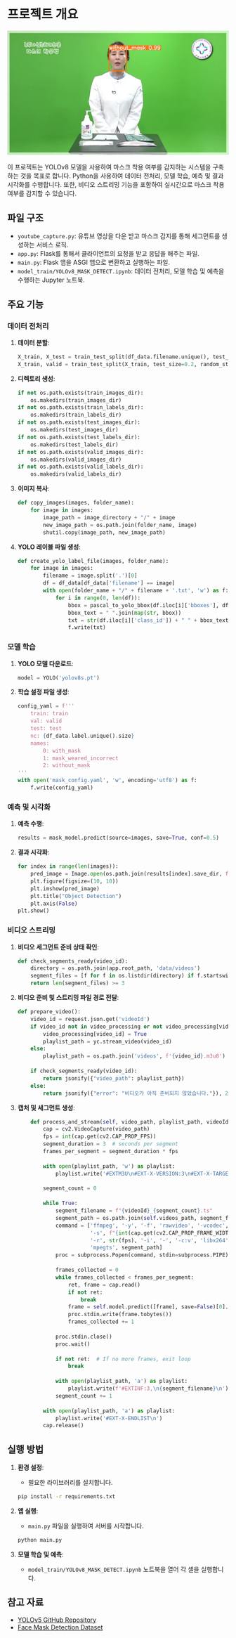 # 프로젝트 개요
![마스크 감지 결과](https://github.com/everyshare-code/YOLOv8_YOUTUBE_MASK_DETECTION/blob/main/temp.jpg)

이 프로젝트는 YOLOv8 모델을 사용하여 마스크 착용 여부를 감지하는 시스템을 구축하는 것을 목표로 합니다. Python을 사용하여 데이터 전처리, 모델 학습, 예측 및 결과 시각화를 수행합니다. 또한, 비디오 스트리밍 기능을 포함하여 실시간으로 마스크 착용 여부를 감지할 수 있습니다.

## 파일 구조

- `youtube_capture.py`: 유튜브 영상을 다운 받고 마스크 감지를 통해 세그먼트를 생성하는 서비스 로직.
- `app.py`: Flask를 통해서 클라이언트의 요청을 받고 응답을 해주는 파일.
- `main.py`: Flask 앱을 ASGI 앱으로 변환하고 실행하는 파일.
- `model_train/YOLOv8_MASK_DETECT.ipynb`: 데이터 전처리, 모델 학습 및 예측을 수행하는 Jupyter 노트북.

## 주요 기능

### 데이터 전처리

1. **데이터 분할**:
    ```python
    X_train, X_test = train_test_split(df_data.filename.unique(), test_size=0.1, random_state=42)
    X_train, valid = train_test_split(X_train, test_size=0.2, random_state=42)
    ```

2. **디렉토리 생성**:
    ```python
    if not os.path.exists(train_images_dir):
        os.makedirs(train_images_dir)
    if not os.path.exists(train_labels_dir):
        os.makedirs(train_labels_dir)
    if not os.path.exists(test_images_dir):
        os.makedirs(test_images_dir)
    if not os.path.exists(test_labels_dir):
        os.makedirs(test_labels_dir)
    if not os.path.exists(valid_images_dir):
        os.makedirs(valid_images_dir)
    if not os.path.exists(valid_labels_dir):
        os.makedirs(valid_labels_dir)
    ```

3. **이미지 복사**:
    ```python
    def copy_images(images, folder_name):
        for image in images:
            image_path = image_directory + "/" + image
            new_image_path = os.path.join(folder_name, image)
            shutil.copy(image_path, new_image_path)
    ```

4. **YOLO 레이블 파일 생성**:
    ```python
    def create_yolo_label_file(images, folder_name):
        for image in images:
            filename = image.split('.')[0]
            df = df_data[df_data['filename'] == image]
            with open(folder_name + "/" + filename + '.txt', 'w') as f:
                for i in range(0, len(df)):
                    bbox = pascal_to_yolo_bbox(df.iloc[i]['bboxes'], df.iloc[i]['width'], df.iloc[i]['height'])
                    bbox_text = " ".join(map(str, bbox))
                    txt = str(df.iloc[i]['class_id']) + " " + bbox_text
                    f.write(txt)
    ```

### 모델 학습

1. **YOLO 모델 다운로드**:
    ```python
    model = YOLO('yolov8s.pt')
    ```

2. **학습 설정 파일 생성**:
    ```python
    config_yaml = f'''
        train: train
        val: valid
        test: test
        nc: {df_data.label.unique().size}
        names:
            0: with_mask
            1: mask_weared_incorrect
            2: without_mask
    '''
    with open('mask_config.yaml', 'w', encoding='utf8') as f:
        f.write(config_yaml)
    ```

### 예측 및 시각화

1. **예측 수행**:
    ```python
    results = mask_model.predict(source=images, save=True, conf=0.5)
    ```

2. **결과 시각화**:
    ```python
    for index in range(len(images)):
        pred_image = Image.open(os.path.join(results[index].save_dir, f'image{str(index)}.jpg'))
        plt.figure(figsize=(10, 10))
        plt.imshow(pred_image)
        plt.title("Object Detection")
        plt.axis(False)
    plt.show()
    ```

### 비디오 스트리밍

1. **비디오 세그먼트 준비 상태 확인**:
    ```python
    def check_segments_ready(video_id):
        directory = os.path.join(app.root_path, 'data/videos')
        segment_files = [f for f in os.listdir(directory) if f.startswith(video_id) and f.endswith('.ts')]
        return len(segment_files) >= 3
    ```

2. **비디오 준비 및 스트리밍 파일 경로 전달**:
    ```python
    def prepare_video():
        video_id = request.json.get('videoId')
        if video_id not in video_processing or not video_processing[video_id]:
            video_processing[video_id] = True
            playlist_path = yc.stream_video(video_id)
        else:
            playlist_path = os.path.join('videos', f'{video_id}.m3u8')

        if check_segments_ready(video_id):
            return jsonify({"video_path": playlist_path})
        else:
            return jsonify({"error": "비디오가 아직 준비되지 않았습니다."}), 202
    ```

3. **캡처 및 세그먼트 생성**:
    ```python
        def process_and_stream(self, video_path, playlist_path, videoId):
            cap = cv2.VideoCapture(video_path)
            fps = int(cap.get(cv2.CAP_PROP_FPS))
            segment_duration = 3  # seconds per segment
            frames_per_segment = segment_duration * fps
    
            with open(playlist_path, 'w') as playlist:
                playlist.write('#EXTM3U\n#EXT-X-VERSION:3\n#EXT-X-TARGETDURATION:3\n')
    
            segment_count = 0
    
            while True:
                segment_filename = f"{videoId}_{segment_count}.ts"
                segment_path = os.path.join(self.videos_path, segment_filename)
                command = ['ffmpeg', '-y', '-f', 'rawvideo', '-vcodec', 'rawvideo', '-pix_fmt', 'bgr24',
                           '-s', f"{int(cap.get(cv2.CAP_PROP_FRAME_WIDTH))}x{int(cap.get(cv2.CAP_PROP_FRAME_HEIGHT))}",
                           '-r', str(fps), '-i', '-', '-c:v', 'libx264', '-pix_fmt', 'yuv420p', '-preset', 'fast', '-f',
                           'mpegts', segment_path]
                proc = subprocess.Popen(command, stdin=subprocess.PIPE)
    
                frames_collected = 0
                while frames_collected < frames_per_segment:
                    ret, frame = cap.read()
                    if not ret:
                        break
                    frame = self.model.predict([frame], save=False)[0].plot()
                    proc.stdin.write(frame.tobytes())
                    frames_collected += 1
    
                proc.stdin.close()
                proc.wait()
    
                if not ret:  # If no more frames, exit loop
                    break
    
                with open(playlist_path, 'a') as playlist:
                    playlist.write(f'#EXTINF:3,\n{segment_filename}\n')
                segment_count += 1
    
            with open(playlist_path, 'a') as playlist:
                playlist.write('#EXT-X-ENDLIST\n')
            cap.release()
    ```

## 실행 방법

1. **환경 설정**:
    - 필요한 라이브러리를 설치합니다.
    ```bash
    pip install -r requirements.txt
    ```

2. **앱 실행**:
    - `main.py` 파일을 실행하여 서버를 시작합니다.
    ```bash
    python main.py
    ```

3. **모델 학습 및 예측**:
    - `model_train/YOLOv8_MASK_DETECT.ipynb` 노트북을 열어 각 셀을 실행합니다.

## 참고 자료

- [YOLOv5 GitHub Repository](https://github.com/ultralytics/yolov5)
- [Face Mask Detection Dataset](https://www.kaggle.com/datasets/andrewmvd/face-mask-detection)

